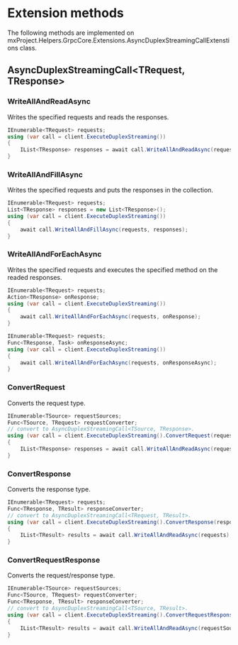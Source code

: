 # Extension methods

The following methods are implemented on mxProject.Helpers.GrpcCore.Extensions.AsyncDuplexStreamingCallExtenstions class.

## AsyncDuplexStreamingCall&lt;TRequest, TResponse&gt;

### WriteAllAndReadAsync

Writes the specified requests and reads the responses.

```c#
IEnumerable<TRequest> requests;
using (var call = client.ExecuteDuplexStreaming())
{
    IList<TResponse> responses = await call.WriteAllAndReadAsync(requests);
}
```

### WriteAllAndFillAsync

Writes the specified requests and puts the responses in the collection.

```c#
IEnumerable<TRequest> requests;
List<TResponse> responses = new List<TResponse>();
using (var call = client.ExecuteDuplexStreaming())
{
    await call.WriteAllAndFillAsync(requests, responses);
}
```

### WriteAllAndForEachAsync

Writes the specified requests and executes the specified method on the readed responses.

```c#
IEnumerable<TRequest> requests;
Action<TResponse> onResponse;
using (var call = client.ExecuteDuplexStreaming())
{
    await call.WriteAllAndForEachAsync(requests, onResponse);
}
```
```c#
IEnumerable<TRequest> requests;
Func<TResponse, Task> onResponseAsync;
using (var call = client.ExecuteDuplexStreaming())
{
    await call.WriteAllAndForEachAsync(requests, onResponseAsync);
}
```

### ConvertRequest

Converts the request type.

```c#
IEnumerable<TSource> requestSources;
Func<TSource, TRequest> requestConverter;
// convert to AsyncDuplexStreamingCall<TSource, TResponse>.
using (var call = client.ExecuteDuplexStreaming().ConvertRequest(requestConverter))
{
    IList<TResponse> responses = await call.WriteAllAndReadAsync(requestSources);
}
```

### ConvertResponse

Converts the response type.

```c#
IEnumerable<TRequest> requests;
Func<TResponse, TResult> responseConverter;
// convert to AsyncDuplexStreamingCall<TRequest, TResult>.
using (var call = client.ExecuteDuplexStreaming().ConvertResponse(responseConverter))
{
    IList<TResult> results = await call.WriteAllAndReadAsync(requests);
}
```

### ConvertRequestResponse

Converts the request/response type.

```c#
IEnumerable<TSource> requestSources;
Func<TSource, TRequest> requestConverter;
Func<TResponse, TResult> responseConverter;
// convert to AsyncDuplexStreamingCall<TSource, TResult>.
using (var call = client.ExecuteDuplexStreaming().ConvertRequestResponse(requestConverter, responseConverter))
{
    IList<TResult> results = await call.WriteAllAndReadAsync(requestSources);
}
```
